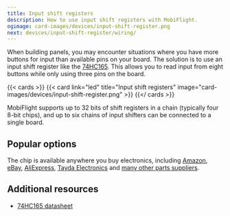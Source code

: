 ```yaml
---
title: Input shift registers
description: How to use input shift registers with MobiFlight.
ogimage: card-images/devices/input-shift-register.png
next: devices/input-shift-register/wiring/
---
```


When building panels, you may encounter situations where you have more buttons for input than available pins on your board. The solution is to use an input shift register like the [74HC165](https://www.ti.com/product/SN74HC165). This allows you to read input from eight buttons while only using three pins on the board.

{{< cards >}}
{{< card link="led" title="Input shift registers" image="card-images/devices/input-shift-register.png" >}}
{{</ cards >}}

MobiFlight supports up to 32 bits of shift registers in a chain (typically four 8-bit chips), and up to six chains of input shifters can be connected to a single board.

## Popular options

The chip is available anywhere you buy electronics, including [Amazon](https://www.amazon.com/Bridgold-SN74HC165-74HC165-Parallel-Load-Registers/dp/B095KNTCKN/ref=sr_1_3?crid=293SFF21893S9&keywords=74hc165&qid=1641735408&sprefix=74hc16%2Caps%2C383&sr=8-3), [eBay](https://www.ebay.com/sch/i.html?_from=R40&_trksid=p2380057.m570.l1313&_nkw=74hc165&_sacat=0), [AliExpress](https://www.aliexpress.com/wholesale?catId=0&initiative_id=SB_20220109053846&SearchText=74hc165+dip), [Tayda Electronics](https://www.taydaelectronics.com/74hc165-74165-ic-8-bit-shift-register.html) and [many other parts suppliers](https://octopart.com/search?q=74HC165&currency=USD&specs=0&case_package=DIP&case_package=PDIP).

## Additional resources

- [74HC165 datasheet](https://www.ti.com/lit/ds/symlink/sn74hc165.pdf)
